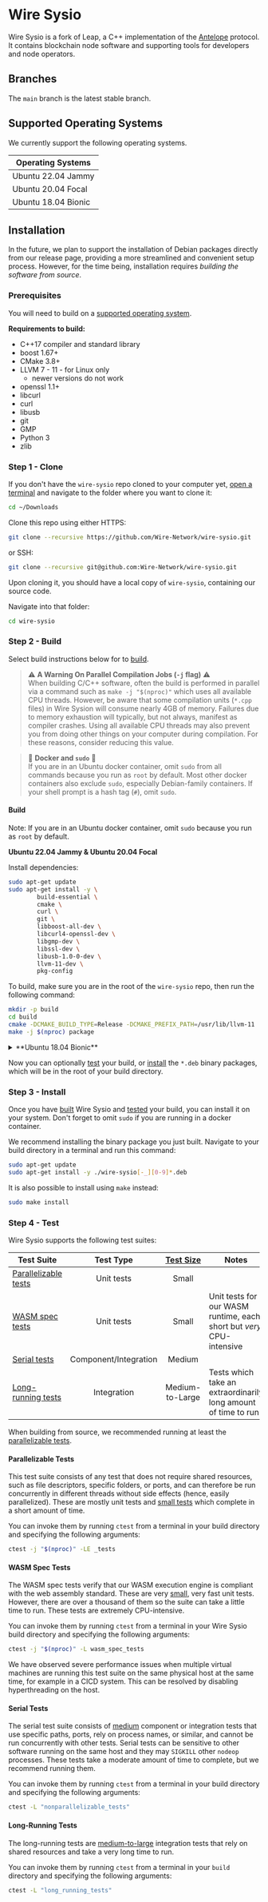 # Wire Sysio
Wire Sysio is a fork of Leap, a C++ implementation of the [Antelope](https://github.com/AntelopeIO) protocol. It contains blockchain node software and supporting tools for developers and node operators.

## Branches
The `main` branch is the latest stable branch. 


## Supported Operating Systems
We currently support the following operating systems.

| **Operating Systems**           |
|---------------------------------|
| Ubuntu 22.04 Jammy              |
| Ubuntu 20.04 Focal              |
| Ubuntu 18.04 Bionic             |


<!-- TODO: needs to add and test build on unsupported environments -->

## Installation 
In the future, we plan to support the installation of Debian packages directly from our release page, providing a more streamlined and convenient setup process. However, for the time being, installation requires *building the software from source*.

### Prerequisites
You will need to build on a [supported operating system](#supported-operating-systems).

**Requirements to build:**
- C++17 compiler and standard library
- boost 1.67+
- CMake 3.8+
- LLVM 7 - 11 - for Linux only
  - newer versions do not work
- openssl 1.1+
- libcurl
- curl
- libusb
- git
- GMP
- Python 3
- zlib

### Step 1 - Clone
If you don't have the `wire-sysio` repo cloned to your computer yet, [open a terminal](https://itsfoss.com/open-terminal-ubuntu) and navigate to the folder where you want to clone it:

```bash
cd ~/Downloads
```

Clone this repo using either HTTPS:

```bash
git clone --recursive https://github.com/Wire-Network/wire-sysio.git
```
or SSH:

```bash
git clone --recursive git@github.com:Wire-Network/wire-sysio.git
```

Upon cloning it, you should have a local copy of `wire-sysio`, containing our source code.

Navigate into that folder:


```bash
cd wire-sysio
```

<!-- TODO: should add libraries/fc as github submodule and include prior to build step -->

### Step 2 - Build
Select build instructions below for to [build](#build).

> ⚠️ **A Warning On Parallel Compilation Jobs (`-j` flag)** ⚠️  
When building C/C++ software, often the build is performed in parallel via a command such as `make -j "$(nproc)"` which uses all available CPU threads. However, be aware that some compilation units (`*.cpp` files) in Wire Sysion will consume nearly 4GB of memory. Failures due to memory exhaustion will typically, but not always, manifest as compiler crashes. Using all available CPU threads may also prevent you from doing other things on your computer during compilation. For these reasons, consider reducing this value.

> 🐋 **Docker and `sudo`** 🐋  
If you are in an Ubuntu docker container, omit `sudo` from all commands because you run as `root` by default. Most other docker containers also exclude `sudo`, especially Debian-family containers. If your shell prompt is a hash tag (`#`), omit `sudo`.

####  Build
Note: If you are in an Ubuntu docker container, omit `sudo` because you run as `root` by default.

**Ubuntu 22.04 Jammy & Ubuntu 20.04 Focal**

Install dependencies:
```bash
sudo apt-get update
sudo apt-get install -y \
        build-essential \
        cmake \
        curl \
        git \
        libboost-all-dev \
        libcurl4-openssl-dev \
        libgmp-dev \
        libssl-dev \
        libusb-1.0-0-dev \
        llvm-11-dev \
        pkg-config
```
To build, make sure you are in the root of the `wire-sysio` repo, then run the following command:

```bash
mkdir -p build
cd build
cmake -DCMAKE_BUILD_TYPE=Release -DCMAKE_PREFIX_PATH=/usr/lib/llvm-11 ..
make -j $(nproc) package
```


</details>

<details> <summary>**Ubuntu 18.04 Bionic**</summary>

Install dependencies:
```bash
sudo apt-get update
sudo apt-get install -y \
        build-essential \
        cmake \
        curl \
        g++-8 \
        git \
        libcurl4-openssl-dev \
        libgmp-dev \
        libssl-dev \
        libusb-1.0-0-dev \
        llvm-7-dev \
        pkg-config \
        python3 \
        zlib1g-dev
```
You need to build Boost from source on this distribution:
```bash
curl -fL https://boostorg.jfrog.io/artifactory/main/release/1.79.0/source/boost_1_79_0.tar.bz2 -o ~/Downloads/boost_1_79_0.tar.bz2
tar -jvxf ~/Downloads/boost_1_79_0.tar.bz2 -C ~/Downloads/
pushd ~/Downloads/boost_1_79_0
./bootstrap.sh --prefix="$HOME/boost1.79"
./b2 --with-iostreams --with-date_time --with-filesystem --with-system --with-program_options --with-chrono --with-test -j "$(nproc)" install
popd
```
The Boost `*.tar.bz2` download and `boost_1_79_0` folder can be removed now if you want more space.
```bash
rm -r ~/Downloads/boost_1_79_0.tar.bz2 ~/Downloads/boost_1_79_0
```
From a terminal in the root of the `wire-sysio` repo, build.
```bash
mkdir -p build
cd build
cmake -DCMAKE_C_COMPILER=gcc-8 -DCMAKE_CXX_COMPILER=g++-8 -DCMAKE_PREFIX_PATH="$HOME/boost1.79;/usr/lib/llvm-7/" -DCMAKE_BUILD_TYPE=Release ..
make -j "$(nproc)" package
```
After building, you may remove the `~/boost1.79` directory or you may keep it around for your next build.
</details>

Now you can optionally [test](#step-4---test) your build, or [install](#step-5---install) the `*.deb` binary packages, which will be in the root of your build directory.


### Step 3 - Install
Once you have [built](#step-3---build-the-source-code) Wire Sysio and [tested](#step-4---test) your build, you can install it on your system. Don't forget to omit `sudo` if you are running in a docker container.

We recommend installing the binary package you just built. Navigate to your build directory in a terminal and run this command:
```bash
sudo apt-get update
sudo apt-get install -y ./wire-sysio[-_][0-9]*.deb
```

It is also possible to install using `make` instead:
```bash
sudo make install
```

### Step 4 - Test
Wire Sysio supports the following test suites:

Test Suite | Test Type | [Test Size](https://testing.googleblog.com/2010/12/test-sizes.html) | Notes
---|:---:|:---:|---
[Parallelizable tests](#parallelizable-tests) | Unit tests | Small
[WASM spec tests](#wasm-spec-tests) | Unit tests | Small | Unit tests for our WASM runtime, each short but _very_ CPU-intensive
[Serial tests](#serial-tests) | Component/Integration | Medium
[Long-running tests](#long-running-tests) | Integration | Medium-to-Large | Tests which take an extraordinarily long amount of time to run

When building from source, we recommended running at least the [parallelizable tests](#parallelizable-tests).

#### Parallelizable Tests
This test suite consists of any test that does not require shared resources, such as file descriptors, specific folders, or ports, and can therefore be run concurrently in different threads without side effects (hence, easily parallelized). These are mostly unit tests and [small tests](https://testing.googleblog.com/2010/12/test-sizes.html) which complete in a short amount of time.

You can invoke them by running `ctest` from a terminal in your build directory and specifying the following arguments:
```bash
ctest -j "$(nproc)" -LE _tests
```

#### WASM Spec Tests
The WASM spec tests verify that our WASM execution engine is compliant with the web assembly standard. These are very [small](https://testing.googleblog.com/2010/12/test-sizes.html), very fast unit tests. However, there are over a thousand of them so the suite can take a little time to run. These tests are extremely CPU-intensive.

You can invoke them by running `ctest` from a terminal in your Wire Sysio build directory and specifying the following arguments:
```bash
ctest -j "$(nproc)" -L wasm_spec_tests
```
We have observed severe performance issues when multiple virtual machines are running this test suite on the same physical host at the same time, for example in a CICD system. This can be resolved by disabling hyperthreading on the host.

#### Serial Tests
The serial test suite consists of [medium](https://testing.googleblog.com/2010/12/test-sizes.html) component or integration tests that use specific paths, ports, rely on process names, or similar, and cannot be run concurrently with other tests. Serial tests can be sensitive to other software running on the same host and they may `SIGKILL` other `nodeop` processes. These tests take a moderate amount of time to complete, but we recommend running them.

You can invoke them by running `ctest` from a terminal in your build directory and specifying the following arguments:
```bash
ctest -L "nonparallelizable_tests"
```

#### Long-Running Tests
The long-running tests are [medium-to-large](https://testing.googleblog.com/2010/12/test-sizes.html) integration tests that rely on shared resources and take a very long time to run.

You can invoke them by running `ctest` from a terminal in your `build` directory and specifying the following arguments:
```bash
ctest -L "long_running_tests"
```
